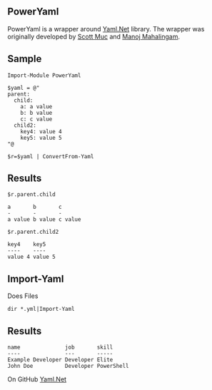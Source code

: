 PowerYaml
-

PowerYaml is a wrapper around [Yaml.Net]() library. The wrapper was originally developed by [Scott Muc](https://github.com/scottmuc) and [Manoj Mahalingam](https://github.com/manojlds).

Sample
-	
	Import-Module PowerYaml

    $yaml = @"
	parent: 
	  child:
	    a: a value
	    b: b value
	    c: c value
	  child2: 
	    key4: value 4
	    key5: value 5
	"@

	$r=$yaml | ConvertFrom-Yaml

Results
-
	$r.parent.child  
	
	a       b       c      
	-       -       -      
	a value b value c value
	
	$r.parent.child2
	
	key4    key5   
	----    ----   
	value 4 value 5                                                  


Import-Yaml
-
Does Files

	dir *.yml|Import-Yaml

Results
-
	name              job       skill     
	----              ---       -----     
	Example Developer Developer Elite     
	John Doe          Developer PowerShell

On GitHub [Yaml.Net](https://github.com/aaubry/YamlDotNet)